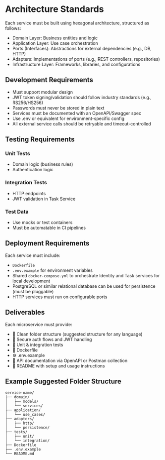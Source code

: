 # Architecture Standards

Each service must be built using hexagonal architecture, structured as follows:

* Domain Layer: Business entities and logic
* Application Layer: Use case orchestration
* Ports (Interfaces): Abstractions for external dependencies (e.g., DB, HTTP)
* Adapters: Implementations of ports (e.g., REST controllers, repositories)
* Infrastructure Layer: Frameworks, libraries, and configurations

## Development Requirements

* Must support modular design
* JWT token signing/validation should follow industry standards (e.g., RS256/HS256)
* Passwords must never be stored in plain text
* Services must be documented with an OpenAPI/Swagger spec
* Use .env or equivalent for environment-specific config
* All external service calls should be retryable and timeout-controlled

## Testing Requirements

### Unit Tests

* Domain logic (business rules)
* Authentication logic

### Integration Tests

* HTTP endpoints
* JWT validation in Task Service

### Test Data

* Use mocks or test containers
* Must be automatable in CI pipelines

## Deployment Requirements

Each service must include:

* `Dockerfile`
* `.env.example` for environment variables
* Shared `docker-compose.yml` to orchestrate Identity and Task services for local development
* PostgreSQL or similar relational database can be used for persistence (must be pluggable)
* HTTP services must run on configurable ports

## Deliverables

Each microservice must provide:

* 📁 Clean folder structure (suggested structure for any language)
* 🔐 Secure auth flows and JWT handling
* 🧪 Unit & integration tests
* 🐳 Dockerfile
* ⚙️ .env.example
* 📄 API documentation via OpenAPI or Postman collection
* 🧰 README with setup and usage instructions

## Example Suggested Folder Structure

```
service-name/
├── domain/
│   ├── models/
│   └── services/
├── application/
│   └── use_cases/
├── adapters/
│   ├── http/
│   └── persistence/
├── tests/
│   ├── unit/
│   └── integration/
├── Dockerfile
├── .env.example
└── README.md
```